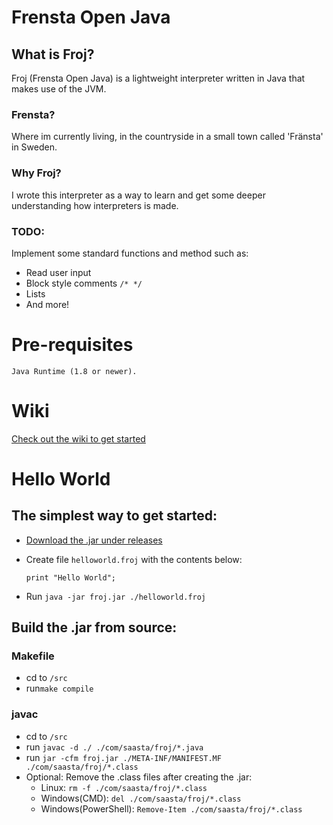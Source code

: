 # Frensta Open Java

## What is Froj?

Froj (Frensta Open Java) is a lightweight interpreter written in Java that makes use of the JVM.

### Frensta?
Where im currently living, in the countryside in a small town called 'Fränsta' in Sweden.

### Why Froj?

I wrote this interpreter as a way to learn and get some deeper understanding how interpreters is made.

### TODO:

Implement some standard functions and method such as:
* Read user input
* Block style comments `/* */`
* Lists
* And more!

# Pre-requisites
    Java Runtime (1.8 or newer).

# Wiki
[Check out the wiki to get started](https://github.com/jsaasta/Froj/wiki)


# Hello World
## The simplest way to get started:
* [Download the .jar under releases](https://github.com/jsaasta/Froj/releases/tag/stable)
* Create file ``helloworld.froj`` with the contents below:

      print "Hello World";

* Run ``java -jar froj.jar ./helloworld.froj``


## Build the .jar from source:

### Makefile

* cd to ``/src``
* run``make compile``

### javac
* cd to `/src`
* run `javac -d ./ ./com/saasta/froj/*.java`
* run `jar -cfm froj.jar ./META-INF/MANIFEST.MF ./com/saasta/froj/*.class`
* Optional: Remove the .class files after creating the .jar:
  * Linux: `rm -f ./com/saasta/froj/*.class`
  * Windows(CMD): `del ./com/saasta/froj/*.class`
  * Windows(PowerShell): `Remove-Item ./com/saasta/froj/*.class`
